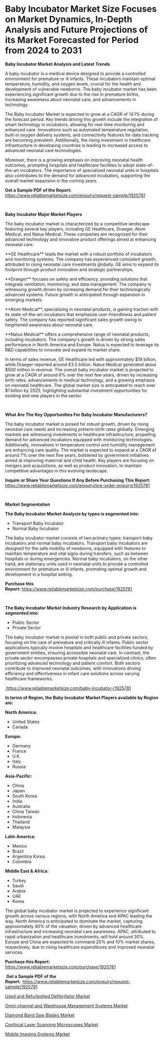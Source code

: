 <p><h1>Baby Incubator Market Size Focuses on Market Dynamics, In-Depth Analysis and Future Projections of its Market Forecasted for Period from 2024 to 2031</h1></p><p><strong>Baby Incubator Market Analysis and Latest Trends</strong></p>
<p><p>A baby incubator is a medical device designed to provide a controlled environment for premature or ill infants. These incubators maintain optimal temperature, humidity, and oxygen levels, crucial for the health and development of vulnerable newborns. The baby incubator market has been experiencing significant growth due to the rise in premature births, increasing awareness about neonatal care, and advancements in technology.</p><p>The Baby Incubator Market is expected to grow at a CAGR of 14.1% during the forecast period. Key trends driving this growth include the integration of smart technology in incubators, allowing for real-time monitoring and enhanced care. Innovations such as automated temperature regulation, built-in oxygen delivery systems, and connectivity features for data tracking are becoming prevalent. Additionally, the rising investment in healthcare infrastructure in developing countries is leading to increased access to advanced neonatal care technologies.</p><p>Moreover, there is a growing emphasis on improving neonatal health outcomes, prompting hospitals and healthcare facilities to adopt state-of-the-art incubators. The importance of specialized neonatal units in hospitals also contributes to the demand for advanced incubators, supporting the overall market expansion in the coming years.</p></p>
<p><strong>Get a Sample PDF of the Report:&nbsp;</strong> <a href="https://www.reliablemarketsize.com/enquiry/request-sample/1925781?utm_campaign=1170&utm_medium=2&utm_source=Github&utm_content=ia&utm_term=24102024&utm_id=baby-incubator">https://www.reliablemarketsize.com/enquiry/request-sample/1925781</a></p>
<p>&nbsp;</p>
<p><strong>Baby Incubator Major Market Players</strong></p>
<p><p>The baby incubator market is characterized by a competitive landscape featuring several key players, including GE Healthcare, Draeger, Atom Medical, and Natus Medical. These companies are recognized for their advanced technology and innovative product offerings aimed at enhancing neonatal care.</p><p>**GE Healthcare** leads the market with a robust portfolio of incubators and monitoring systems. The company has experienced consistent growth, attributed to rising neonatal care investments globally. GE aims to expand its footprint through product innovation and strategic partnerships.</p><p>**Draeger** focuses on safety and efficiency, providing solutions that integrate ventilation, monitoring, and data management. The company is witnessing growth driven by increasing demand for their technologically advanced systems. Future growth is anticipated through expansion in emerging markets.</p><p>**Atom Medical**, specializing in neonatal products, is gaining traction with its state-of-the-art incubators that emphasize user-friendliness and patient safety. The company has reported significant sales growth owing to heightened awareness about neonatal care.</p><p>**Natus Medical** offers a comprehensive range of neonatal products, including incubators. The company's growth is driven by strong sales performance in North America and Europe. Natus is expected to leverage its R&D capabilities to innovate and expand its market share.</p><p>In terms of sales revenue, GE Healthcare led with approximately $19 billion, while Draeger reported around €3.5 billion. Natus Medical generated about $500 million in revenue. The overall baby incubator market is projected to grow at a CAGR of around 6% over the next few years, driven by increasing birth rates, advancements in medical technology, and a growing emphasis on neonatal healthcare. The global market size is anticipated to reach over $1 billion by 2025, highlighting substantial investment opportunities for existing and new players in the sector.</p></p>
<p>&nbsp;</p>
<p><strong>What Are The Key Opportunities For Baby Incubator Manufacturers?</strong></p>
<p><p>The baby incubator market is poised for robust growth, driven by rising neonatal care needs and increasing preterm birth rates globally. Emerging markets are witnessing investments in healthcare infrastructure, propelling demand for advanced incubators equipped with monitoring technologies. Additionally, innovations in temperature control and humidity management are enhancing care quality. The market is expected to expand at a CAGR of around 7% over the next five years, bolstered by government initiatives aimed at improving maternal and child health. Key players are focusing on mergers and acquisitions, as well as product innovation, to maintain competitive advantages in this evolving landscape.</p></p>
<p><strong>Inquire or Share Your Questions If Any Before Purchasing This Report:</strong> <a href="https://www.reliablemarketsize.com/enquiry/pre-order-enquiry/1925781?utm_campaign=1170&utm_medium=2&utm_source=Github&utm_content=ia&utm_term=24102024&utm_id=baby-incubator">https://www.reliablemarketsize.com/enquiry/pre-order-enquiry/1925781</a></p>
<p>&nbsp;</p>
<p><strong>Market Segmentation</strong></p>
<p><strong>The Baby Incubator Market Analysis by types is segmented into:</strong></p>
<p><ul><li>Transport Baby Incubator</li><li>Normal Baby Incubator</li></ul></p>
<p><p>The baby incubator market consists of two primary types: transport baby incubators and normal baby incubators. Transport baby incubators are designed for the safe mobility of newborns, equipped with features to maintain temperature and vital signs during transfers, such as between hospitals or during emergencies. Normal baby incubators, on the other hand, are stationary units used in neonatal units to provide a controlled environment for premature or ill infants, promoting optimal growth and development in a hospital setting.</p></p>
<p><strong>Purchase this Report:&nbsp;</strong><a href="https://www.reliablemarketsize.com/purchase/1925781?utm_campaign=1170&utm_medium=2&utm_source=Github&utm_content=ia&utm_term=24102024&utm_id=baby-incubator">https://www.reliablemarketsize.com/purchase/1925781</a></p>
<p>&nbsp;</p>
<p><strong>The Baby Incubator Market Industry Research by Application is segmented into:</strong></p>
<p><ul><li>Public Sector</li><li>Private Sector</li></ul></p>
<p><p>The baby incubator market is pivotal in both public and private sectors, focusing on the care of premature and critically ill infants. Public sector applications typically involve hospitals and healthcare facilities funded by government entities, ensuring accessible neonatal care. In contrast, the private sector encompasses private hospitals and specialized clinics, often prioritizing advanced technology and patient comfort. Both sectors contribute to improved neonatal outcomes, with innovations driving efficiency and effectiveness in infant care solutions across varying healthcare frameworks.</p></p>
<p><a href="https://www.reliablemarketsize.com/baby-incubator-r1925781?utm_campaign=1170&utm_medium=2&utm_source=Github&utm_content=ia&utm_term=24102024&utm_id=baby-incubator">&nbsp;https://www.reliablemarketsize.com/baby-incubator-r1925781</a></p>
<p><strong>In terms of Region, the Baby Incubator Market Players available by Region are:</strong></p>
<p>
    <p> <strong> North America: </strong>
        <ul>
            <li>United States</li>
            <li>Canada</li>
        </ul>
        </p> 
    <p> <strong> Europe: </strong>
        <ul>
            <li>Germany</li>
            <li>France</li>
            <li>U.K.</li>
            <li>Italy</li>
            <li>Russia</li>
        </ul>
        </p> 
    <p> <strong> Asia-Pacific: </strong>
        <ul>
            <li>China</li>
            <li>Japan</li>
            <li>South Korea</li>
            <li>India</li>
            <li>Australia</li>
            <li>China Taiwan</li>
            <li>Indonesia</li>
            <li>Thailand</li>
            <li>Malaysia</li>
        </ul>
        </p> 
    <p> <strong> Latin America: </strong>
        <ul>
            <li>Mexico</li>
            <li>Brazil</li>
            <li>Argentina Korea</li>
            <li>Colombia</li>
        </ul>
        </p> 
    <p> <strong> Middle East & Africa: </strong>
        <ul>
            <li>Turkey</li>
            <li>Saudi</li>
            <li>Arabia</li>
            <li>UAE</li>
            <li>Korea</li>
        </ul>
    </p>
    </p>
<p><p>The global baby incubator market is projected to experience significant growth across various regions, with North America and APAC leading the way. North America is anticipated to dominate the market, capturing approximately 40% of the valuation, driven by advanced healthcare infrastructure and increasing neonatal care awareness. APAC, attributed to rapid urbanization and healthcare investments, will hold around 30%. Europe and China are expected to command 20% and 10% market shares, respectively, due to rising healthcare expenditures and improved neonatal services.</p></p>
<p><strong>Purchase this Report: </strong><a href="https://www.reliablemarketsize.com/purchase/1925781?utm_campaign=1170&utm_medium=2&utm_source=Github&utm_content=ia&utm_term=24102024&utm_id=baby-incubator">https://www.reliablemarketsize.com/purchase/1925781</a></p>
<p>&nbsp;<strong>Get a Sample PDF of the Report:&nbsp;&nbsp;</strong><a href="https://www.reliablemarketsize.com/enquiry/request-sample/1925781?utm_campaign=1170&utm_medium=2&utm_source=Github&utm_content=ia&utm_term=24102024&utm_id=baby-incubator">https://www.reliablemarketsize.com/enquiry/request-sample/1925781</a></p>
<p><strong></strong></p>
<p><p><a href="https://github.com/angilaguardtd7/Market-Research-Report-List-1/blob/main/used-and-refurbished-defibrillator-market.md?utm_campaign=1170&utm_medium=2&utm_source=Github&utm_content=ia&utm_term=24102024&utm_id=baby-incubator">Used and Refurbished Defibrillator Market</a></p><p><a href="https://www.linkedin.com/pulse/omni-channel-warehouse-management-systems-market-overview-ahulf?utm_campaign=1170&utm_medium=2&utm_source=Github&utm_content=ia&utm_term=24102024&utm_id=baby-incubator">Omni-channel and Warehouse Management Systems Market</a></p><p><a href="https://issuu.com/reportprime-2/docs/diamond-band-saw-blades-market-size_67c519f7d7b2f3?utm_campaign=1170&utm_medium=2&utm_source=Github&utm_content=ia&utm_term=24102024&utm_id=baby-incubator">Diamond Band Saw Blades Market</a></p><p><a href="https://issuu.com/reportprime-2/docs/confocal-laser-scanning-microscopes_616f988dcd7721?utm_campaign=1170&utm_medium=2&utm_source=Github&utm_content=ia&utm_term=24102024&utm_id=baby-incubator">Confocal Laser Scanning Microscopes Market</a></p><p><a href="https://github.com/shanicesca7t/Market-Research-Report-List-1/blob/main/mobile-imaging-systems-market.md?utm_campaign=1170&utm_medium=2&utm_source=Github&utm_content=ia&utm_term=24102024&utm_id=baby-incubator">Mobile Imaging Systems Market</a></p></p>